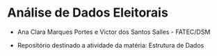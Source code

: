# Análise de Dados Eleitorais 

- Ana Clara Marques Portes e Victor dos Santos Salles - FATEC/DSM

- Repositório destinado a atividade da matéria: Estrutura de Dados
